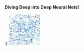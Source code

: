 
**Diving Deep into Deep Neural Nets!**                                                                                             


:)
                                                                                                                            ![](giph.webp) 

